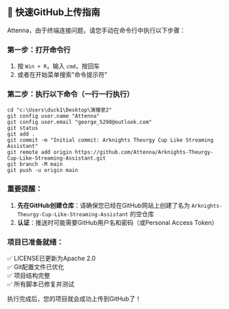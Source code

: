 ## 🚀 快速GitHub上传指南

Attenna，由于终端连接问题，请您手动在命令行中执行以下步骤：

### 第一步：打开命令行
1. 按 `Win + R`，输入 `cmd`，按回车
2. 或者在开始菜单搜索"命令提示符"

### 第二步：执行以下命令（一行一行执行）

```
cd "c:\Users\duck1\Desktop\演播室2"
git config user.name "Attenna"
git config user.email "george_5298@outlook.com"
git status
git add .
git commit -m "Initial commit: Arknights Theurgy Cup Like Streaming Assistant"
git remote add origin https://github.com/Attenna/Arknights-Theurgy-Cup-Like-Streaming-Assistant.git
git branch -M main
git push -u origin main
```

### 重要提醒：
1. **先在GitHub创建仓库**：请确保您已经在GitHub网站上创建了名为 `Arknights-Theurgy-Cup-Like-Streaming-Assistant` 的空仓库
2. **认证**：推送时可能需要GitHub用户名和密码（或Personal Access Token）

### 项目已准备就绪：
✅ LICENSE已更新为Apache 2.0  
✅ Git配置文件已优化  
✅ 项目结构完整  
✅ 所有脚本已修复并测试

执行完成后，您的项目就会成功上传到GitHub了！
